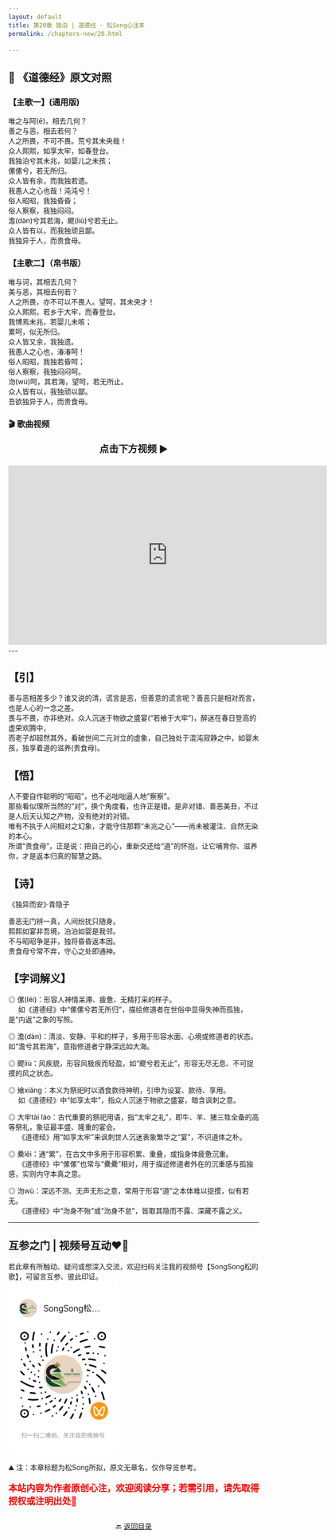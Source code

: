 ```yaml
---
layout: default
title: 第20章 独泊 | 道德经 · 松Song心注本
permalink: /chapters-new/20.html

---
```


## 📜 《道德经》原文对照
### 【主歌一】(通用版)
唯之与阿(ē)，相去几何？<br>
善之与恶，相去若何？<br>
人之所畏，不可不畏。荒兮其未央哉！<br>
众人熙熙，如享太牢，如春登台。<br>
我独泊兮其未兆，如婴儿之未孩；<br>
傫傫兮，若无所归。<br>
众人皆有余，而我独若遗。<br>
我愚人之心也哉！沌沌兮！<br>
俗人昭昭，我独昏昏；<br>
俗人察察，我独闷闷。<br>
澹(dàn)兮其若海，飂(liù)兮若无止。 <br>
众人皆有以，而我独顽且鄙。<br>
我独异于人，而贵食母。<br>

### 【主歌二】（帛书版）
唯与诃，其相去几何？<br>
美与恶，其相去何若？<br>
人之所畏，亦不可以不畏人。望呵，其未央才！<br>
众人熙熙，若乡于大牢，而春登台。<br>
我博焉未兆，若婴儿未咳；<br>
累呵，似无所归。<br>
众人皆又余，我独遗。<br>
我愚人之心也，湷湷呵！<br>
俗人昭昭，我独若昏呵；<br>
俗人察察，我独闷闷呵。<br>
沕(wù)呵，其若海，望呵，若无所止。<br>
众人皆有以，我独顽以鄙。<br>
吾欲独异于人，而贵食母。<br>


### 🎬 歌曲视频
<p style="text-align:center; font-size:1.2rem; font-weight:bold;">
  点击下方视频 ▶️
</p>

<iframe
  src="https://streamable.com/e/r6uulj"
  width="640"
  height="360"
  frameborder="0"
  allowfullscreen
  loading="lazy">
</iframe>
---

## 【引】
善与恶相差多少？谁又说的清，谎言是恶，但善意的谎言呢？善恶只是相对而言，也是人心的一念之差。<br>
畏与不畏，亦非绝对。众人沉迷于物欲之盛宴(“若飨于大牢”)，醉迷在春日登高的虚荣欢腾中，<br>
而老子却超然其外，看破世间二元对立的虚象，自己独处于混沌寂静之中，如婴未孩，独享着道的滋养(贵食母)。<br>

## 【悟】
人不要自作聪明的“昭昭”，也不必咄咄逼人地“察察”。 <br>
那些看似理所当然的“对”，换个角度看，也许正是错。是非对错、善恶美丑，不过是人后天认知之产物，没有绝对的对错。<br>
唯有不执于人间相对之幻象，才能守住那颗“未兆之心”——尚未被灌注、自然无染的本心。<br>
所谓“贵食母”，正是说：把自己的心，重新交还给“道”的怀抱，让它哺育你、滋养你，才是返本归真的智慧之路。<br>

## 【诗】
《独异而安》·青隐子

善恶无门辨一真，人间纷扰只随身。<br>
熙熙如宴非吾境，泊泊如婴是我邻。<br>
不与昭昭争是非，独将昏昏返本因。<br>
贵食母兮常不弃，守心之处即通神。<br>

## 【字词解义】

◎ 傫(lěi)：形容人神情呆滞、疲惫、无精打采的样子。<br>
&nbsp;&nbsp; &nbsp;&nbsp;如《道德经》中“傫傫兮若无所归”，描绘修道者在世俗中显得失神而孤独，是“内返”之象的写照。<br>

◎ 澹(dàn)：清淡、安静、平和的样子，多用于形容水面、心境或修道者的状态。如“澹兮其若海”，意指修道者宁静深远如大海。<br>

◎ 飂liù：风疾貌，形容风极疾而轻盈，如“飂兮若无止”，形容无尽无息、不可捉摸的风之状态。<br>

◎ 飨xiǎng：本义为祭祀时以酒食款待神明，引申为设宴、款待、享用。<br>
&nbsp;&nbsp; &nbsp;&nbsp;如《道德经》中“如享太牢”，指众人沉迷于物欲之盛宴，暗含讽刺之意。<br>

◎ 大牢tài láo：古代重要的祭祀用语，指“太牢之礼”，即牛、羊、猪三牲全备的高等祭礼，象征最丰盛、隆重的宴会。<br>
&nbsp;&nbsp; &nbsp;&nbsp;《道德经》用“如享太牢”来讽刺世人沉迷表象繁华之“宴”，不识道体之朴。<br>
  
◎ 纍lěi：通“累”，在古文中多用于形容积累、重叠，或指身体疲惫沉重。<br>
&nbsp;&nbsp; &nbsp;&nbsp;《道德经》中“傫傫”也常与“纍纍”相对，用于描述修道者外在的沉重感与孤独感，实则内守本真之意。<br>
  
◎ 沕wù：深远不测、无声无形之意，常用于形容“道”之本体难以捉摸，似有若无。<br>
&nbsp;&nbsp; &nbsp;&nbsp;《道德经》中“沕身不殆”或“沕身不怠”，皆取其隐而不露、深藏不露之义。<br>

---
##  互参之门 | 视频号互动❤️🤝

若此章有所触动、疑问或想深入交流，欢迎扫码关注我的视频号【SongSong松的歌】，可留言互参、彼此印证。<br>
<img src="../img/qrcode_songsong.jpg" alt="扫码进入视频号" width="220">

⛰️ 注：本章标题为松Song所拟，原文无章名，仅作导览参考。<br>
<p style="color:red; font-size:18px; font-weight:bold;">
本站内容为作者原创心注，欢迎阅读分享；若需引用，请先取得授权或注明出处🙏
</p>

<p style="text-align:center; margin-top:2em;">
  🔙 <a href="{{ '/' | relative_url }}#catalog">返回目录</a>
</p>
